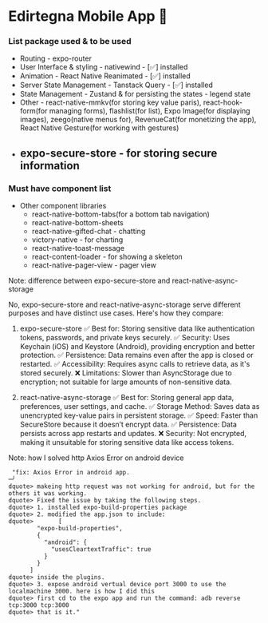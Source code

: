 # Edirtegna Mobile App 👋

### List package used & to be used

- Routing - expo-router
- User Interface & styling - nativewind - [✅] installed
- Animation - React Native Reanimated - [✅] installed
- Server State Management - Tanstack Query - [✅] installed
- State Management - Zustand & for persisting the states - legend state
- Other - react-native-mmkv(for storing key value paris), react-hook-form(for managing forms), flashlist(for list), Expo Image(for displaying images), zeego(native menus for), RevenueCat(for monetizing the app), React Native Gesture(for working with gestures)
- ## expo-secure-store - for storing secure information

### Must have component list

- Other component libraries
  - react-native-bottom-tabs(for a bottom tab navigation)
  - react-native-bottom-sheets
  - react-native-gifted-chat - chatting
  - victory-native - for charting
  - react-native-toast-message
  - react-content-loader - for showing a skeleton
  - react-native-pager-view - pager view

Note: difference between expo-secure-store and react-native-async-storage

No, expo-secure-store and react-native-async-storage serve different purposes and have distinct use cases. Here's how they compare:

1. expo-secure-store
   ✅ Best for: Storing sensitive data like authentication tokens, passwords, and private keys securely.
   ✅ Security: Uses Keychain (iOS) and Keystore (Android), providing encryption and better protection.
   ✅ Persistence: Data remains even after the app is closed or restarted.
   ✅ Accessibility: Requires async calls to retrieve data, as it's stored securely.
   ❌ Limitations: Slower than AsyncStorage due to encryption; not suitable for large amounts of non-sensitive data.

2. react-native-async-storage
   ✅ Best for: Storing general app data, preferences, user settings, and cache.
   ✅ Storage Method: Saves data as unencrypted key-value pairs in persistent storage.
   ✅ Speed: Faster than SecureStore because it doesn’t encrypt data.
   ✅ Persistence: Data persists across app restarts and updates.
   ❌ Security: Not encrypted, making it unsuitable for storing sensitive data like access tokens.

Note: how I solved http Axios Error on android device

```
 "fix: Axios Error in android app.                                                                                                                                       ─╯
dquote> makeing http request was not working for android, but for the others it was working.
dquote> Fixed the issue by taking the following steps.
dquote> 1. installed expo-build-properties package
dquote> 2. modified the app.json to include:
dquote>       [
        "expo-build-properties",
        {
          "android": {
            "usesCleartextTraffic": true
          }
        }
      ]
dquote> inside the plugins.
dquote> 3. expose android vertual device port 3000 to use the localmachine 3000. here is how I did this
dquote> first cd to the expo app and run the command: adb reverse tcp:3000 tcp:3000
dquote> that is it."
```
